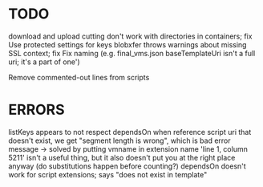TODO
====
download and upload cutting don't work with directories in containers; fix
Use protected settings for keys
blobxfer throws warnings about missing SSL context; fix
Fix naming (e.g. final_vms.json baseTemplateUri isn't a full uri; it's a part of one')



Remove commented-out lines from scripts





ERRORS
======
listKeys appears to not respect dependsOn
when reference script uri that doesn't exist, we get "segment length is wrong", which is bad error message -> solved by putting vmname in extension name
'line 1, column 5211' isn't a useful thing, but it also doesn't put you at the right place anyway (do substitutions happen before counting?)
dependsOn doesn't work for script extensions; says "does not exist in template"
